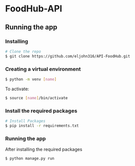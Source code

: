 # FoodHub-API

## Running the app
### Installing
```sh
# Clone the repo
$ git clone https://github.com/eljohn316/API-FoodHub.git
```
### Creating a virtual environment
```sh
$ python -m venv [name]
```
To activate:
```sh
$ source [name]/bin/activate
```
### Install the required packages
```sh
# Install Packages
$ pip install -r requirements.txt
```

### Running the app
After installing the required packages
```sh
$ python manage.py run
```